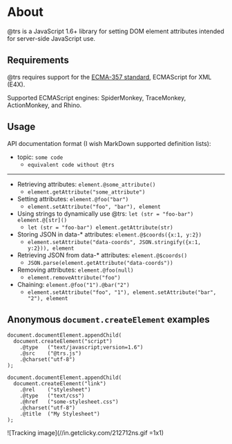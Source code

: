 About
====

@trs is a JavaScript 1.6+ library for setting DOM element attributes intended for server-side JavaScript use.

Requirements
------------

@trs requires support for the [ECMA-357 standard][1], ECMAScript for XML (E4X).

Supported ECMAScript engines: SpiderMonkey, TraceMonkey, ActionMonkey, and Rhino.

  [1]: http://www.ecma-international.org/publications/standards/Ecma-357.htm

Usage
-----

API documentation format (I wish MarkDown supported definition lists):

 * topic: `some code`
   * `equivalent code without @trs`

---

 * Retrieving attributes: `element.@some_attribute()`
   * `element.getAttribute("some_attribute")`
 * Setting attributes: `element.@foo("bar")`
   * `element.setAttribute("foo", "bar"), element`
 * Using strings to dynamically use @trs: `let (str = "foo-bar") element.@[str]()`
   * `let (str = "foo-bar") element.getAttribute(str)`
 * Storing JSON in data-* attributes: `element.@$coords({x:1, y:2})`
   * `element.setAttribute("data-coords", JSON.stringify({x:1, y:2})), element`
 * Retrieving JSON from data-* attributes: `element.@$coords()`
   * `JSON.parse(element.getAttribute("data-coords"))`
 * Removing attributes: `element.@foo(null)`
   * `element.removeAttribute("foo")`
 * Chaining: `element.@foo("1").@bar("2")`
   * `element.setAttribute("foo", "1"), element.setAttribute("bar", "2"), element`


Anonymous `document.createElement` examples
-------------------------------------------

    document.documentElement.appendChild(
      document.createElement("script")
        .@type   ("text/javascript;version=1.6")
        .@src    ("@trs.js")
        .@charset("utf-8")
    );
    
    document.documentElement.appendChild(
      document.createElement("link")
        .@rel    ("stylesheet")
        .@type   ("text/css")
        .@href   ("some-stylesheet.css")
        .@charset("utf-8")
        .@title  ("My Stylesheet")
    );



![Tracking image](//in.getclicky.com/212712ns.gif =1x1)
